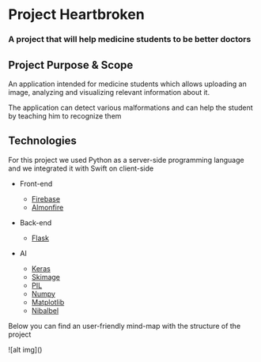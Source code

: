 # Project Heartbroken #

### A project that will help medicine students to be better doctors ###

## Project Purpose & Scope ##

<p>An application intended for medicine students which allows uploading an image, analyzing and visualizing relevant information about it.</p>
<p>The application can detect various malformations and can help the student by teaching him to recognize them</p>

## Technologies ##

<p>For this project we used Python as a server-side programming language and we integrated it with Swift on client-side</p>
<The following are the frameworks and libraries used in developing the application:>

* Front-end
  - [Firebase](https://firebase.google.com)
  - [Almonfire](https://github.com/Alamofire/Alamofire)

* Back-end
  - [Flask](https://flask.palletsprojects.com/en/1.1.x/)
  
* AI
  - [Keras](https://keras.io/)
  - [Skimage](https://scikit-image.org/docs/dev/api/skimage.html)
  - [PIL](https://pillow.readthedocs.io/en/stable/)
  - [Numpy](https://numpy.org/)
  - [Matplotlib](https://matplotlib.org/)
  - [Nibalbel](https://nipy.org/nibabel/)
  
 <p>Below you can find an user-friendly mind-map with the structure of the project </p>
 ![alt img](<https://github.com/marmu123/test-repo/blob/master/mindmap.PNG?raw=true>)
